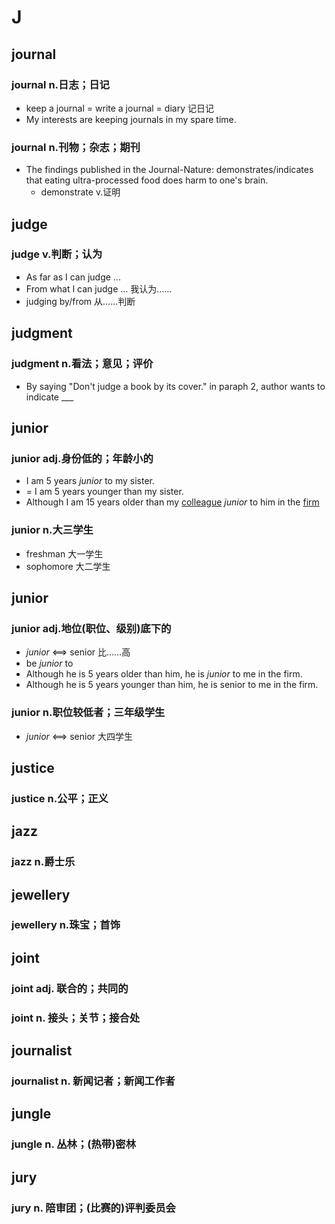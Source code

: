 # J

## journal

### journal n.日志；日记

- keep a journal = write a journal = diary 记日记
- My interests are keeping journals in my spare time.

### journal n.刊物；杂志；期刊

- The findings published in the Journal-Nature: demonstrates/indicates that eating ultra-processed food does harm to one's brain.
	- demonstrate v.证明

## judge

### judge v.判断；认为

- As far as I can judge ...
- From what I can judge ... 我认为……
- judging by/from 从……判断

## judgment

### judgment n.看法；意见；评价

- By saying "Don't judge a book by its cover." in paraph 2, author wants to indicate ___

## junior

### junior adj.身份低的；年龄小的

- I am 5 years *junior* to my sister.
- = I am 5 years younger than my sister.
- Although I am 15 years older than my [colleague](.\..md#colleague) *junior* to him in the [firm](.\..md#firm)

### junior n.大三学生

- freshman 大一学生
- sophomore 大二学生


## junior

### junior adj.地位(职位、级别)底下的

- *junior* <==> senior 比……高
- be *junior* to
- Although he is 5 years older than him, he is *junior* to me in the firm.
- Although he is 5 years younger than him, he is senior to me in the firm.

### junior n.职位较低者；三年级学生

- *junior* <==> senior 大四学生


## justice

### justice n.公平；正义

## jazz

### jazz n.爵士乐

## jewellery

### jewellery n.珠宝；首饰

## joint

### joint adj. 联合的；共同的

### joint n. 接头；关节；接合处

## journalist

### journalist n. 新闻记者；新闻工作者

## jungle

### jungle n. 丛林；(热带)密林

## jury

### jury n. 陪审团；(比赛的)评判委员会
